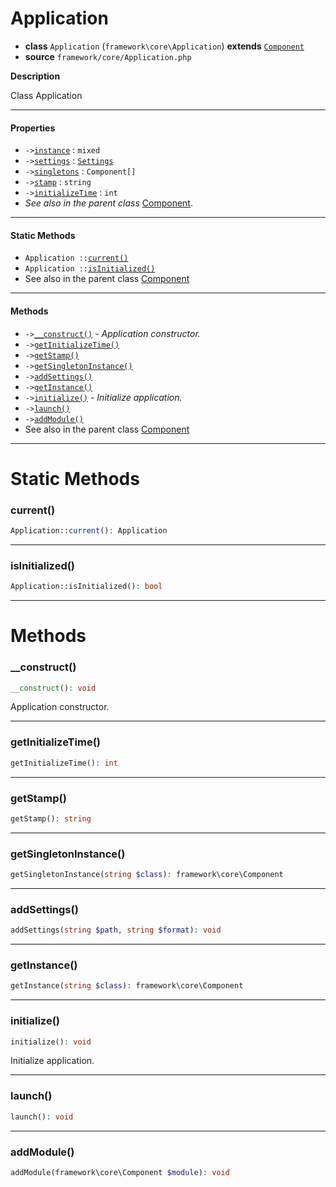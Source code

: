 # Application

- **class** `Application` (`framework\core\Application`) **extends** [`Component`](https://github.com/jphp-group/wizard-framework/blob/master/wizard-core/api-docs/classes/framework/core/Component.md)
- **source** `framework/core/Application.php`

**Description**

Class Application

---

#### Properties

- `->`[`instance`](#prop-instance) : `mixed`
- `->`[`settings`](#prop-settings) : [`Settings`](https://github.com/jphp-group/wizard-framework/blob/master/wizard-core/api-docs/classes/framework/core/Settings.md)
- `->`[`singletons`](#prop-singletons) : `Component[]`
- `->`[`stamp`](#prop-stamp) : `string`
- `->`[`initializeTime`](#prop-initializetime) : `int`
- *See also in the parent class* [Component](https://github.com/jphp-group/wizard-framework/blob/master/wizard-core/api-docs/classes/framework/core/Component.md).

---

#### Static Methods

- `Application ::`[`current()`](#method-current)
- `Application ::`[`isInitialized()`](#method-isinitialized)
- See also in the parent class [Component](https://github.com/jphp-group/wizard-framework/blob/master/wizard-core/api-docs/classes/framework/core/Component.md)

---

#### Methods

- `->`[`__construct()`](#method-__construct) - _Application constructor._
- `->`[`getInitializeTime()`](#method-getinitializetime)
- `->`[`getStamp()`](#method-getstamp)
- `->`[`getSingletonInstance()`](#method-getsingletoninstance)
- `->`[`addSettings()`](#method-addsettings)
- `->`[`getInstance()`](#method-getinstance)
- `->`[`initialize()`](#method-initialize) - _Initialize application._
- `->`[`launch()`](#method-launch)
- `->`[`addModule()`](#method-addmodule)
- See also in the parent class [Component](https://github.com/jphp-group/wizard-framework/blob/master/wizard-core/api-docs/classes/framework/core/Component.md)

---
# Static Methods

<a name="method-current"></a>

### current()
```php
Application::current(): Application
```

---

<a name="method-isinitialized"></a>

### isInitialized()
```php
Application::isInitialized(): bool
```

---
# Methods

<a name="method-__construct"></a>

### __construct()
```php
__construct(): void
```
Application constructor.

---

<a name="method-getinitializetime"></a>

### getInitializeTime()
```php
getInitializeTime(): int
```

---

<a name="method-getstamp"></a>

### getStamp()
```php
getStamp(): string
```

---

<a name="method-getsingletoninstance"></a>

### getSingletonInstance()
```php
getSingletonInstance(string $class): framework\core\Component
```

---

<a name="method-addsettings"></a>

### addSettings()
```php
addSettings(string $path, string $format): void
```

---

<a name="method-getinstance"></a>

### getInstance()
```php
getInstance(string $class): framework\core\Component
```

---

<a name="method-initialize"></a>

### initialize()
```php
initialize(): void
```
Initialize application.

---

<a name="method-launch"></a>

### launch()
```php
launch(): void
```

---

<a name="method-addmodule"></a>

### addModule()
```php
addModule(framework\core\Component $module): void
```